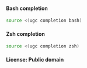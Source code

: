 #### Bash completion

```sh
source <(ugc completion bash)
```

#### Zsh completion

```sh
source <(ugc completion zsh)
```

#### License: Public domain
